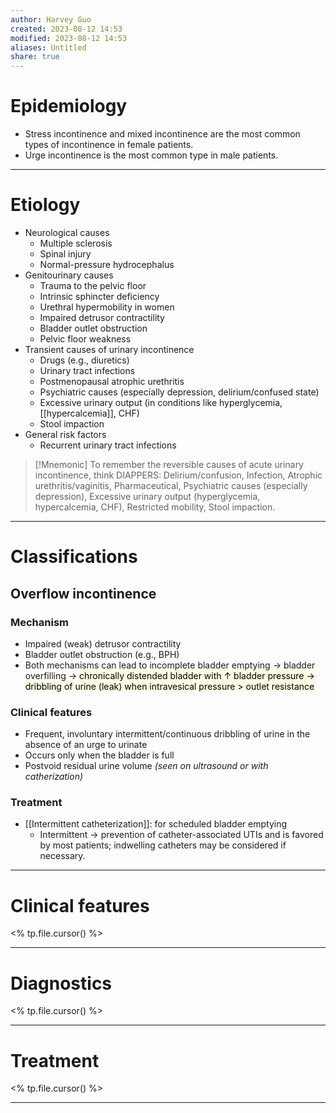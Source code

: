 ```yaml
---
author: Harvey Guo
created: 2023-08-12 14:53
modified: 2023-08-12 14:53
aliases: Untitled
share: true
---
```

# Epidemiology
- Stress incontinence and mixed incontinence are the most common types of incontinence in female patients.
- Urge incontinence is the most common type in male patients.

---
# Etiology
- Neurological causes
	- Multiple sclerosis
	- Spinal injury
	- Normal-pressure hydrocephalus
- Genitourinary causes
	- Trauma to the pelvic floor 
	- Intrinsic sphincter deficiency
	- Urethral hypermobility in women
	- Impaired detrusor contractility
	- Bladder outlet obstruction
	- Pelvic floor weakness
- Transient causes of urinary incontinence
	- Drugs (e.g., diuretics)
	- Urinary tract infections
	- Postmenopausal atrophic urethritis
	- Psychiatric causes (especially depression, delirium/confused state)
	- Excessive urinary output (in conditions like hyperglycemia, [[hypercalcemia]], CHF)
	- Stool impaction
- General risk factors
	- Recurrent urinary tract infections
 >[!Mnemonic] 
>To remember the reversible causes of acute urinary incontinence, think DIAPPERS: Delirium/confusion, Infection, Atrophic urethritis/vaginitis, Pharmaceutical, Psychiatric causes (especially depression), Excessive urinary output (hyperglycemia, hypercalcemia, CHF), Restricted mobility, Stool impaction.

---
# Classifications
## Overflow incontinence
### Mechanism
- Impaired (weak) detrusor contractility
- Bladder outlet obstruction (e.g., BPH)
- Both mechanisms can lead to incomplete bladder emptying → bladder overfilling → <mark style="background: #FFF3A34A;">chronically distended bladder with ↑ bladder pressure → dribbling of urine (leak) when intravesical pressure > outlet resistance</mark>
### Clinical features
- Frequent, involuntary intermittent/continuous dribbling of urine in the absence of an urge to urinate
- Occurs only when the bladder is full
- Postvoid residual urine volume *(seen on ultrasound or with catherization)*
### Treatment
- [[Intermittent catheterization]]: for scheduled bladder emptying
	- Intermittent -> prevention of catheter-associated UTIs and is favored by most patients; indwelling catheters may be considered if necessary.


---
# Clinical features
<% tp.file.cursor() %>

---
# Diagnostics
<% tp.file.cursor() %>

---
# Treatment
<% tp.file.cursor() %>

---
